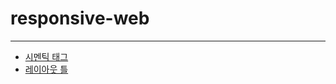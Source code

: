 # responsive-web
---

* [시멘틱 태그](https://bgj0127.github.io/responsive-web/layout1.html)
* [레이아웃 틀](https://bgj0127.github.io/responsive-web/layout_final.html)
